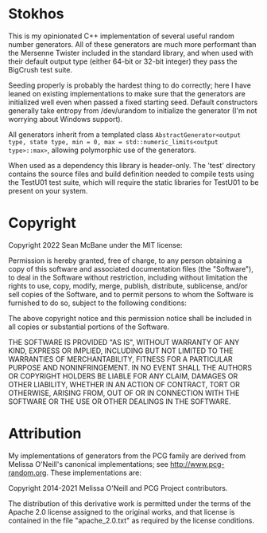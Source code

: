 # Stokhos
This is my opinionated C++ implementation of several useful random number
generators. All of these generators are much more performant than the
Mersenne Twister included in the standard library, and when used with their
default output type (either 64-bit or 32-bit integer) they pass the BigCrush
test suite.

Seeding properly is probably the hardest thing to do correctly; here I have
leaned on existing implementations to make sure that the generators are
initialized well even when passed a fixed starting seed. Default constructors
generally take entropy from /dev/urandom to initialize the generator (I'm not
worrying about Windows support).

All generators inherit from a templated class
`AbstractGenerator<output type, state type, min = 0, max = std::numeric_limits<output type>::max>`,
allowing polymorphic use of the generators.

When used as a dependency this library is header-only. The 'test' directory contains
the source files and build definition needed to compile tests using the TestU01
test suite, which will require the static libraries for TestU01 to be present on
your system.

# Copyright
Copyright 2022 Sean McBane under the MIT license:

Permission is hereby granted, free of charge, to any person obtaining a copy of
this software and associated documentation files (the "Software"), to deal in the
Software without restriction, including without limitation the rights to use,
copy, modify, merge, publish, distribute, sublicense, and/or sell copies of the
Software, and to permit persons to whom the Software is furnished to do so, subject
to the following conditions:

The above copyright notice and this permission notice shall be included in all
copies or substantial portions of the Software.

THE SOFTWARE IS PROVIDED "AS IS", WITHOUT WARRANTY OF ANY KIND, EXPRESS OR IMPLIED,
INCLUDING BUT NOT LIMITED TO THE WARRANTIES OF MERCHANTABILITY, FITNESS FOR A
PARTICULAR PURPOSE AND NONINFRINGEMENT. IN NO EVENT SHALL THE AUTHORS OR COPYRIGHT
HOLDERS BE LIABLE FOR ANY CLAIM, DAMAGES OR OTHER LIABILITY, WHETHER IN AN ACTION
OF CONTRACT, TORT OR OTHERWISE, ARISING FROM, OUT OF OR IN CONNECTION WITH THE
SOFTWARE OR THE USE OR OTHER DEALINGS IN THE SOFTWARE.

# Attribution
My implementations of generators from the PCG family are derived from Melissa
O'Neill's canonical implementations; see <http://www.pcg-random.org>. These
implementations are:

Copyright 2014-2021 Melissa O'Neill and PCG Project contributors.

The distribution of this derivative work is permitted under the terms of the
Apache 2.0 license assigned to the original works, and that license is contained
in the file "apache_2.0.txt" as required by the license conditions.

